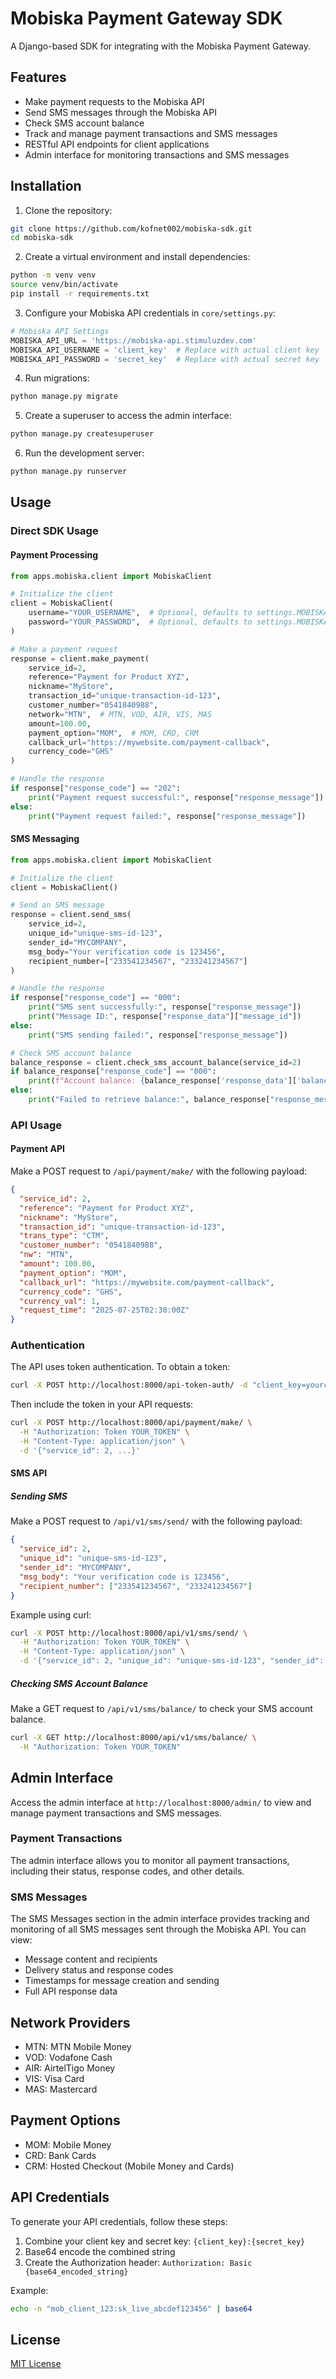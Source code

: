 # Mobiska Payment Gateway SDK

A Django-based SDK for integrating with the Mobiska Payment Gateway.

## Features

- Make payment requests to the Mobiska API
- Send SMS messages through the Mobiska API
- Check SMS account balance
- Track and manage payment transactions and SMS messages
- RESTful API endpoints for client applications
- Admin interface for monitoring transactions and SMS messages

## Installation

1. Clone the repository:
```bash
git clone https://github.com/kofnet002/mobiska-sdk.git
cd mobiska-sdk
```

2. Create a virtual environment and install dependencies:
```bash
python -m venv venv
source venv/bin/activate
pip install -r requirements.txt
```

3. Configure your Mobiska API credentials in `core/settings.py`:
```python
# Mobiska API Settings
MOBISKA_API_URL = 'https://mobiska-api.stimuluzdev.com'
MOBISKA_API_USERNAME = 'client_key'  # Replace with actual client key
MOBISKA_API_PASSWORD = 'secret_key'  # Replace with actual secret key
```

4. Run migrations:
```bash
python manage.py migrate
```

5. Create a superuser to access the admin interface:
```bash
python manage.py createsuperuser
```

6. Run the development server:
```bash
python manage.py runserver
```

## Usage

### Direct SDK Usage

#### Payment Processing

```python
from apps.mobiska.client import MobiskaClient

# Initialize the client
client = MobiskaClient(
    username="YOUR_USERNAME",  # Optional, defaults to settings.MOBISKA_API_USERNAME
    password="YOUR_PASSWORD",  # Optional, defaults to settings.MOBISKA_API_PASSWORD
)

# Make a payment request
response = client.make_payment(
    service_id=2,
    reference="Payment for Product XYZ",
    nickname="MyStore",
    transaction_id="unique-transaction-id-123",
    customer_number="0541840988",
    network="MTN",  # MTN, VOD, AIR, VIS, MAS
    amount=100.00,
    payment_option="MOM",  # MOM, CRD, CRM
    callback_url="https://mywebsite.com/payment-callback",
    currency_code="GHS"
)

# Handle the response
if response["response_code"] == "202":
    print("Payment request successful:", response["response_message"])
else:
    print("Payment request failed:", response["response_message"])
```

#### SMS Messaging

```python
from apps.mobiska.client import MobiskaClient

# Initialize the client
client = MobiskaClient()

# Send an SMS message
response = client.send_sms(
    service_id=2,
    unique_id="unique-sms-id-123",
    sender_id="MYCOMPANY",
    msg_body="Your verification code is 123456",
    recipient_number=["233541234567", "233241234567"]
)

# Handle the response
if response["response_code"] == "000":
    print("SMS sent successfully:", response["response_message"])
    print("Message ID:", response["response_data"]["message_id"])
else:
    print("SMS sending failed:", response["response_message"])

# Check SMS account balance
balance_response = client.check_sms_account_balance(service_id=2)
if balance_response["response_code"] == "000":
    print(f"Account balance: {balance_response['response_data']['balance']} {balance_response['response_data']['currency']}")
else:
    print("Failed to retrieve balance:", balance_response["response_message"])
```

### API Usage

#### Payment API

Make a POST request to `/api/payment/make/` with the following payload:

```json
{
  "service_id": 2,
  "reference": "Payment for Product XYZ",
  "nickname": "MyStore",
  "transaction_id": "unique-transaction-id-123",
  "trans_type": "CTM",
  "customer_number": "0541840988",
  "nw": "MTN",
  "amount": 100.00,
  "payment_option": "MOM",
  "callback_url": "https://mywebsite.com/payment-callback",
  "currency_code": "GHS",
  "currency_val": 1,
  "request_time": "2025-07-25T02:30:00Z"
}
```

### Authentication

The API uses token authentication. To obtain a token:

```bash
curl -X POST http://localhost:8000/api-token-auth/ -d "client_key=yourclientkey&secret_key=yoursecretkey"
```

Then include the token in your API requests:

```bash
curl -X POST http://localhost:8000/api/payment/make/ \
  -H "Authorization: Token YOUR_TOKEN" \
  -H "Content-Type: application/json" \
  -d '{"service_id": 2, ...}'
```

#### SMS API

##### Sending SMS

Make a POST request to `/api/v1/sms/send/` with the following payload:

```json
{
  "service_id": 2,
  "unique_id": "unique-sms-id-123",
  "sender_id": "MYCOMPANY",
  "msg_body": "Your verification code is 123456",
  "recipient_number": ["233541234567", "233241234567"]
}
```

Example using curl:

```bash
curl -X POST http://localhost:8000/api/v1/sms/send/ \
  -H "Authorization: Token YOUR_TOKEN" \
  -H "Content-Type: application/json" \
  -d '{"service_id": 2, "unique_id": "unique-sms-id-123", "sender_id": "MYCOMPANY", "msg_body": "Your verification code is 123456", "recipient_number": ["233541234567", "233241234567"]}'
```

##### Checking SMS Account Balance

Make a GET request to `/api/v1/sms/balance/` to check your SMS account balance.

```bash
curl -X GET http://localhost:8000/api/v1/sms/balance/ \
  -H "Authorization: Token YOUR_TOKEN"
```

## Admin Interface

Access the admin interface at `http://localhost:8000/admin/` to view and manage payment transactions and SMS messages.

### Payment Transactions

The admin interface allows you to monitor all payment transactions, including their status, response codes, and other details.

### SMS Messages

The SMS Messages section in the admin interface provides tracking and monitoring of all SMS messages sent through the Mobiska API. You can view:

- Message content and recipients
- Delivery status and response codes
- Timestamps for message creation and sending
- Full API response data

## Network Providers

- MTN: MTN Mobile Money
- VOD: Vodafone Cash
- AIR: AirtelTigo Money
- VIS: Visa Card
- MAS: Mastercard

## Payment Options

- MOM: Mobile Money
- CRD: Bank Cards
- CRM: Hosted Checkout (Mobile Money and Cards)

## API Credentials

To generate your API credentials, follow these steps:

1. Combine your client key and secret key: `{client_key}:{secret_key}`
2. Base64 encode the combined string
3. Create the Authorization header: `Authorization: Basic {base64_encoded_string}`

Example:
```bash
echo -n "mob_client_123:sk_live_abcdef123456" | base64
```

## License

[MIT License](LICENSE)
